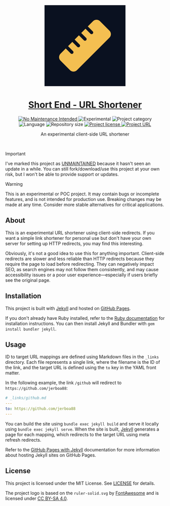 <!-- Project Header -->
<div align="center">
	<img class="projectLogo" src="images/icon.svg" alt="Project logo" title="Project logo" width="256">
	<br/>
	<h1 class="projectName">
		<a href="https://l.johng.io">Short End - URL Shortener</a>
	</h1>
	<p class="projectBadges">
		<a href="https://unmaintained.tech/">
			<img src="https://unmaintained.tech/badge.svg" alt="No Maintenance Intended" title="No Maintenance Intended"/>
		</a>
		<img src="https://img.shields.io/badge/Experimental-%E2%9A%A0%EF%B8%8E-ca8a04.svg" alt="Experimental" title="Experimental"/>
		<img src="https://johng.io/badges/category/App.svg" alt="Project category" title="Project category">
		<img src="https://img.shields.io/github/languages/top/jerboa88/Short-End.svg" alt="Language" title="Language">
		<img src="https://img.shields.io/github/repo-size/jerboa88/Short-End.svg" alt="Repository size" title="Repository size">
		<a href="LICENSE">
			<img src="https://img.shields.io/github/license/jerboa88/Short-End.svg" alt="Project license" title="Project license"/>
		</a>
			<a href="https://l.johng.io" title="Short End - URL Shortener">
			<img src="https://img.shields.io/website?url=https%3A%2F%2Fl.johng.io&up_message=l.johng.io%20%E2%86%97" alt="Project URL" title="Project URL">
		</a>
	</p>
	<p class="projectDesc">
		An experimental client-side URL shortener
	</p>
	<br/>
</div>


> [!IMPORTANT]
> I've marked this project as [UNMAINTAINED](https://unmaintained.tech/) because it hasn't seen an update in a while. You can still fork/download/use this project at your own risk, but I won't be able to provide support or updates.

> [!WARNING]
> This is an experimental or POC project. It may contain bugs or incomplete features, and is not intended for production use. Breaking changes may be made at any time. Consider more stable alternatives for critical applications.

## About
This is an experimental URL shortener using client-side redirects. If you want a simple link shortener for personal use but don't have your own server for setting up HTTP redirects, you may find this interesting.

Obviously, it's not a good idea to use this for anything important. Client-side redirects are slower and less reliable than HTTP redirects because they require the page to load before redirecting. They can negatively impact SEO, as search engines may not follow them consistently, and may cause accessibility issues or a poor user experience—especially if users briefly see the original page.


## Installation
This project is built with [Jekyll] and hosted on [GitHub Pages].

If you don't already have Ruby installed, refer to the [Ruby documentation] for installation instructions. You can then install Jekyll and Bundler with `gem install bundler jekyll`.


## Usage
ID to target URL mappings are defined using Markdown files in the `_links` directory. Each file represents a single link, where the filename is the ID of the link, and the target URL is defined using the `to` key in the YAML front matter.

In the following example, the link `/github` will redirect to `https://github.com/jerboa88`:

```yml
# _links/github.md
---
to: https://github.com/jerboa88
---
```

You can build the site using `bundle exec jekyll build` and serve it locally using `bundle exec jekyll serve`. When the site is built, [Jekyll] generates a page for each mapping, which redirects to the target URL using meta refresh redirects.

Refer to the [GitHub Pages with Jekyll] documentation for more information about hosting Jekyll sites on GitHub Pages.


## License
This project is licensed under the MIT License. See [LICENSE](LICENSE) for details.

The project logo is based on the `ruler-solid.svg` by [FontAwesome] and is licensed under [CC BY-SA 4.0].

[FontAwesome]: https://fontawesome.com/
[CC BY-SA 4.0]: https://creativecommons.org/licenses/by-sa/4.0/
[Jekyll]: https://jekyllrb.com/
[GitHub Pages]: https://pages.github.com/
[Ruby documentation]: https://www.ruby-lang.org/en/documentation/installation/
[GitHub Pages with Jekyll]: https://docs.github.com/en/pages/setting-up-a-github-pages-site-with-jekyll/creating-a-github-pages-site-with-jekyll
